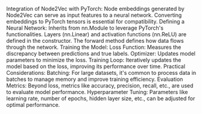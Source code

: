 Integration of Node2Vec with PyTorch:
Node embeddings generated by Node2Vec can serve as input features to a neural network.
Converting embeddings to PyTorch tensors is essential for compatibility.
Defining a Neural Network:
Inherits from nn.Module to leverage PyTorch's functionalities.
Layers (nn.Linear) and activation functions (nn.ReLU) are defined in the constructor.
The forward method defines how data flows through the network.
Training the Model:
Loss Function: Measures the discrepancy between predictions and true labels.
Optimizer: Updates model parameters to minimize the loss.
Training Loop: Iteratively updates the model based on the loss, improving its performance over time.
Practical Considerations:
Batching: For large datasets, it's common to process data in batches to manage memory and improve training efficiency.
Evaluation Metrics: Beyond loss, metrics like accuracy, precision, recall, etc., are used to evaluate model performance.
Hyperparameter Tuning: Parameters like learning rate, number of epochs, hidden layer size, etc., can be adjusted for optimal performance.
